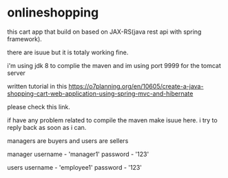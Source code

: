 # onlineshopping
this cart app that build on based on JAX-RS(java rest api with spring framework).

there are isuue but it is totaly working fine.

i'm using jdk 8 to complie the maven and im using port 9999 for the tomcat server

written tutorial in this https://o7planning.org/en/10605/create-a-java-shopping-cart-web-application-using-spring-mvc-and-hibernate

please check this link.

if have any problem related to compile the maven make isuue here. i try to reply back as soon as i can.

managers are buyers and 
users are sellers

manager
username - 'manager1'
password - '123'

users
username - 'employee1'
password - '123'
